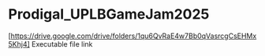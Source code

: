 # Prodigal_UPLBGameJam2025
[https://drive.google.com/drive/folders/1qu6QvRaE4w7Bb0qVasrcgCsEHMx5Khj4] Executable file link
